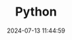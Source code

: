 ---
title: Python
slug: python
date: 2024-07-13 11:44:59
update: 2024-08-11 07:26:39
publish: "true"
tags: []
categories: 
---